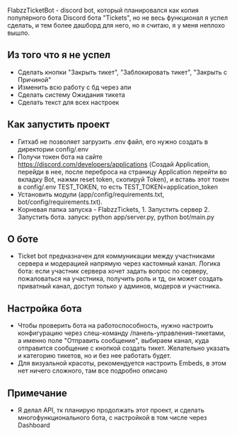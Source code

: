 FlabzzTicketBot - discord bot, который планировался как копия популярного бота Discord бота "Tickets", но не весь функционал я успел сделать, и тем более дашборд для него, но я считаю, я у меня неплохо вышло. 

## Из того что я не успел
* Сделать кнопки "Закрыть тикет", "Заблокировать тикет", "Закрыть с Причиной"
* Изменить всю работу с бд через апи
* Сделать систему Ожидания тикета
* Сделать текст для всех настроек

## Как запустить проект
* Гитхаб не позволяет загрузить .env файл, его нужно создать в директории config/.env
* Получи токен бота на сайте https://discord.com/developers/applications (Создай Application, перейди в нее, после переброса на страницу Application перейти во вкладку Bot, нажми reset token, скопируй Token), и вставь этот токен в config/.env TEST_TOKEN, то есть TEST_TOKEN=application_token
* Установить модули (app/config/requirements.txt, bot/config/requirements.txt).
* Корневая папка запуска - FlabzzTickets, 1. Запустить сервер 2. Запустить бота. запуск: python app/server.py, python bot/main.py


## О боте
* Ticket bot предназначен для коммуникации между участниками сервера и модерацией напрямую через кастомный канал. Логика бота: если участник сервера хочет задать вопрос по серверу, пожаловаться на участника, получить роль и тд, он может создать приватный канал, доступ только у админов, модеров и участника.

## Настройка бота
* Чтобы проверить бота на работоспособность, нужно настроить конфигурацию через слеш-команду /панель-управления-тикетами, а именно поле "Отправить сообщение", выбираем канал, куда отправится сообщение с кнопкой создать тикет. Желательно указать и категорию тикетов, но и без нее работать будет.
* Для визуальной красоты, рекомендуется настроить Embeds, в этом нет ничего сложного, там все подробно описано

## Примечание
* Я делал API, тк планирую продолжать этот проект, и сделать многофункционального бота, с настройкой в том числе через Dashboard
